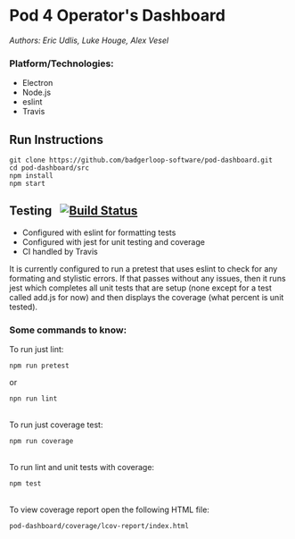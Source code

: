 # Pod 4 Operator's Dashboard
*Authors: Eric Udlis, Luke Houge, Alex Vesel*

### Platform/Technologies:
- Electron
- Node.js
- eslint
- Travis

## Run Instructions
``` 
git clone https://github.com/badgerloop-software/pod-dashboard.git
cd pod-dashboard/src
npm install
npm start
```


## Testing &nbsp; [![Build Status](https://travis-ci.com/badgerloop-software/pod-dashboard.svg?branch=travis-ci)](https://travis-ci.com/badgerloop-software/pod-dashboard)
- Configured with eslint for formatting tests
- Configured with jest for unit testing and coverage
- CI handled by Travis

It is currently configured to run a pretest that uses eslint to check for any formating and stylistic errors. If that passes without any issues, then it runs jest which completes all unit tests that are setup (none except for a test called add.js for now) and then displays the coverage (what percent is unit tested). 

### Some commands to know:
To run just lint: 
```
npm run pretest
```
or 
```
npn run lint
```
\
To run just coverage test:
```  
npm run coverage
```
\
To run lint and unit tests with coverage: 
```
npm test
```
\
To view coverage report  open the following HTML file:
```
pod-dashboard/coverage/lcov-report/index.html
```